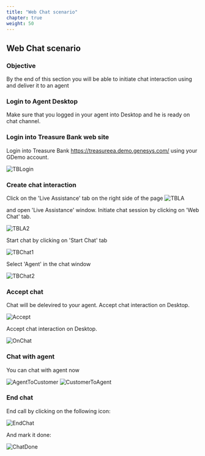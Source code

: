 ```yaml
---
title: "Web Chat scenario"
chapter: true
weight: 50
---
```


## Web Chat scenario

### Objective

By the end of this section you will be able to initiate chat interaction using and deliver it to an agent


### Login to Agent Desktop

Make sure that you logged in your agent into Desktop and he is ready on chat channel.

### Login into Treasure Bank web site

Login into Treasure Bank https://treasureea.demo.genesys.com/ using your GDemo account.

![TBLogin](/images/TBLogin.PNG)


### Create chat interaction

Click on the 'Live Assistance' tab on the right side of the page 
![TBLA](/images/TBLiveA.PNG)
 
 
and open 'Live Assistance' window.
Initiate chat session by clicking on 'Web Chat' tab.
 
 
![TBLA2](/images/TBLiveAssist.PNG)

Start chat by clicking on 'Start Chat' tab

![TBChat1](/images/TBStartChat.PNG)

Select 'Agent' in the chat window

![TBChat2](/images/TBagent.PNG)


### Accept chat

Chat will be delevired to your agent. Accept chat interaction on Desktop.

![Accept](/images/TBChat2.PNG)

 Accept chat interaction on Desktop.
 
![OnChat](/images/TBADChat.PNG)

### Chat with agent

You can chat with agent now

![AgentToCustomer](/images/TBchat3.PNG)
![CustomerToAgent](/images/TBChat4.PNG)


### End chat

End call by clicking on the following icon:

![EndChat](/images/TBEndChat.PNG)

And mark it done:

![ChatDone](/images/TBChatDone.PNG)




